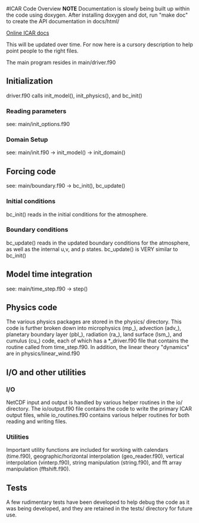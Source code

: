 #ICAR Code Overview
**NOTE** Documentation is slowly being built up within the code using doxygen. After installing doxygen and dot, 
run "make doc" to create the API documentation in docs/html/

[Online ICAR docs](http://ncar.github.io/icar/ "ICAR docs")

This will be updated over time.  For now here is a cursory description to help point people to the right files. 

The main program resides in main/driver.f90

## Initialization
driver.f90 calls init\_model(), init\_physics(), and bc\_init()

### Reading parameters
see: main/init\_options.f90

### Domain Setup
see: main/init.f90 -> init\_model() -> init\_domain()

## Forcing code
see: main/boundary.f90 -> bc\_init(), bc\_update()

### Initial conditions
bc\_init() reads in the initial conditions for the atmosphere. 

### Boundary conditions
bc\_update() reads in the updated boundary conditions for the atmosphere, as well as the internal u,v, and p states. bc\_update() is VERY similar to bc\_init()

## Model time integration
see: main/time\_step.f90 -> step()

## Physics code
The various physics packages are stored in the physics/ directory.  This code is further broken down into microphysics (mp\_), advection (adv\_), planetary boundary layer (pbl\_), radiation (ra\_), land surface (lsm\_), and cumulus (cu\_) code, each of which has a *\_driver.f90 file that contains the routine called from time_step.f90.  In addition, the linear theory "dynamics" are in physics/linear\_wind.f90

## I/O and other utilities
### I/O
NetCDF input and output is handled by various helper routines in the io/ directory.  The io/output.f90 file contains the code to write the primary ICAR output files, while io\_routines.f90 contains various helper routines for both reading and writing files.  

### Utilities
Important utility functions are included for working with calendars (time.f90), geographic/horizontal interpolation (geo\_reader.f90), vertical interpolation (vinterp.f90), string manipulation (string.f90), and fft array manipulation (fftshift.f90).  

## Tests
A few rudimentary tests have been developed to help debug the code as it was being developed, and they are retained in the tests/ directory for future use.  
